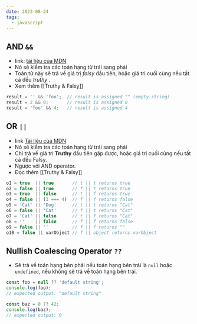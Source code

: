 ```yaml
---
date: 2023-08-24
tags:
  - javascript
---
```


## AND `&&`

- link: [tài liệu của MDN](https://developer.mozilla.org/en-US/docs/Web/JavaScript/Reference/Operators/Logical_AND)
- Nó sẽ kiểm tra các toán hạng từ trái sang phải
- Toán tử này sẽ trả về giá trị *falsy* đầu tiên, hoặc giá trị cuối cùng nếu tất cả đều *truthy* .
- Xem thêm [[Truthy & Falsy]]

```js
result = '' && 'foo';  // result is assigned "" (empty string)
result = 2 && 0;       // result is assigned 0
result = 'foo' && 4;   // result is assigned 4

```

## OR `||`

- link [Tài liệu của MDN](https://developer.mozilla.org/en-US/docs/Web/JavaScript/Reference/Operators/Logical_OR)
- Nó sẽ kiểm tra các toán hạng từ trái sang phải
- Chỉ trả về giá trị **Truthy** đầu tiên gặp được, hoặc giá trị cuối cùng nếu tất cả đều Falsy.
- Ngược với AND operator.
- Đọc thêm [[Truthy & Falsy]]

```js
o1 = true  || true       // t || t returns true
o2 = false || true       // f || t returns true
o3 = true  || false      // t || f returns true
o4 = false || (3 === 4)  // f || f returns false
o5 = 'Cat' || 'Dog'      // t || t returns "Cat"
o6 = false || 'Cat'      // f || t returns "Cat"
o7 = 'Cat' || false      // t || f returns "Cat"
o8 = ''    || false      // f || f returns false
o9 = false || ''         // f || f returns ""
o10 = false || varObject // f || object returns varObject

```


## Nullish Coalescing Operator `??`

- Sẽ trả về toán hạng bên phải nếu toán hạng bên trái là `null` hoặc `undefined`, nếu không sẽ trả về toán hạng bên trái.

```js
const foo = null ?? 'default string';
console.log(foo);
// expected output: "default string"

const baz = 0 ?? 42;
console.log(baz);
// expected output: 0

```
